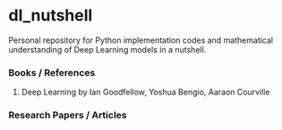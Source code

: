 # dl_nutshell
Personal repository for Python implementation codes and mathematical understanding of Deep Learning models in a nutshell.


### Books / References
1. Deep Learning by Ian Goodfellow, Yoshua Bengio, Aaraon Courville

### Research Papers / Articles
